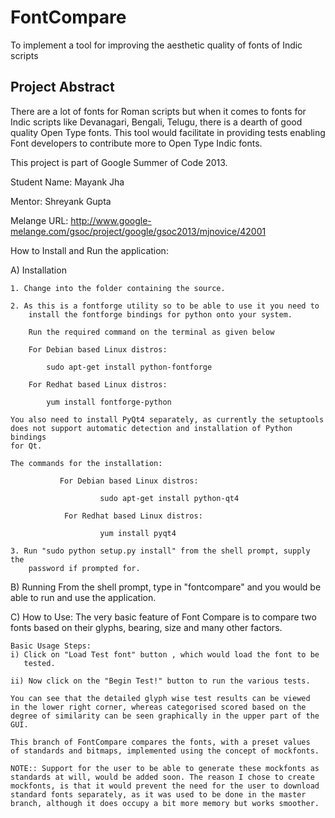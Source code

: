 FontCompare
===========

To implement a tool for improving the aesthetic quality of fonts of Indic scripts

Project Abstract
----------------

There are a lot of fonts for Roman scripts but when it comes to fonts for Indic scripts like Devanagari, Bengali, Telugu, there is a dearth of good quality Open Type fonts. This tool would facilitate in providing tests enabling Font developers to contribute more to Open Type Indic fonts.

This project is part of Google Summer of Code 2013.

Student Name: Mayank Jha

Mentor: Shreyank Gupta

Melange URL: http://www.google-melange.com/gsoc/project/google/gsoc2013/mjnovice/42001

How to Install and Run the application: 

A) Installation

    1. Change into the folder containing the source. 

    2. As this is a fontforge utility so to be able to use it you need to
		install the fontforge bindings for python onto your system.
		
		Run the required command on the terminal as given below
		
		For Debian based Linux distros:

			sudo apt-get install python-fontforge
		
		For Redhat based Linux distros:

			yum install fontforge-python

	You also need to install PyQt4 separately, as currently the setuptools
	does not support automatic detection and installation of Python bindings
	for Qt.

	The commands for the installation:
		
               For Debian based Linux distros:

                        sudo apt-get install python-qt4

                For Redhat based Linux distros:

                        yum install pyqt4

    3. Run "sudo python setup.py install" from the shell prompt, supply the 
        password if prompted for.

B) Running
    From the shell prompt, type in "fontcompare" and you would be able to
    run and use the application. 

C) How to Use:
    The very basic feature of Font Compare is to compare two fonts based 
    on their glyphs, bearing, size and many other factors.
    
    Basic Usage Steps:
    i) Click on "Load Test font" button , which would load the font to be
       tested.

    ii) Now click on the "Begin Test!" button to run the various tests.
    
    You can see that the detailed glyph wise test results can be viewed 
    in the lower right corner, whereas categorised scored based on the
    degree of similarity can be seen graphically in the upper part of the 
    GUI.

    This branch of FontCompare compares the fonts, with a preset values
    of standards and bitmaps, implemented using the concept of mockfonts.

    NOTE:: Support for the user to be able to generate these mockfonts as 
    standards at will, would be added soon. The reason I chose to create
    mockfonts, is that it would prevent the need for the user to download 
    standard fonts separately, as it was used to be done in the master 
    branch, although it does occupy a bit more memory but works smoother.
